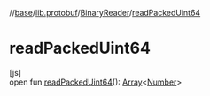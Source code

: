 //[base](../../../index.md)/[lib.protobuf](../index.md)/[BinaryReader](index.md)/[readPackedUint64](read-packed-uint64.md)

# readPackedUint64

[js]\
open fun [readPackedUint64](read-packed-uint64.md)(): [Array](https://kotlinlang.org/api/latest/jvm/stdlib/kotlin/-array/index.html)&lt;[Number](https://kotlinlang.org/api/latest/jvm/stdlib/kotlin/-number/index.html)&gt;
